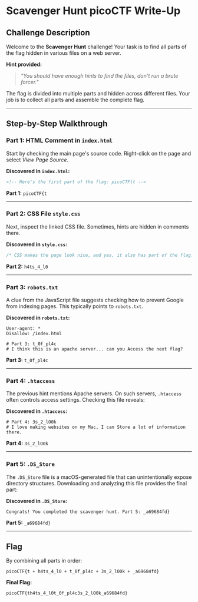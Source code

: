 # Scavenger Hunt picoCTF Write-Up

## Challenge Description
Welcome to the **Scavenger Hunt** challenge! Your task is to find all parts of the flag hidden in various files on a web server.

**Hint provided:**
> *"You should have enough hints to find the files, don't run a brute forcer."*

The flag is divided into multiple parts and hidden across different files. Your job is to collect all parts and assemble the complete flag.

---

## Step-by-Step Walkthrough

### **Part 1: HTML Comment in `index.html`**
Start by checking the main page's source code. Right-click on the page and select *View Page Source*.

**Discovered in `index.html`:**
```html
<!-- Here's the first part of the flag: picoCTF{t -->
```

**Part 1:** `picoCTF{t`

---

### **Part 2: CSS File `style.css`**
Next, inspect the linked CSS file. Sometimes, hints are hidden in comments there.

**Discovered in `style.css`:**
```css
/* CSS makes the page look nice, and yes, it also has part of the flag. Here's part 2: h4ts_4_l0 */
```

**Part 2:** `h4ts_4_l0`

---

### **Part 3: `robots.txt`**
A clue from the JavaScript file suggests checking how to prevent Google from indexing pages. This typically points to `robots.txt`.

**Discovered in `robots.txt`:**
```plaintext
User-agent: *
Disallow: /index.html

# Part 3: t_0f_pl4c
# I think this is an apache server... can you Access the next flag?
```

**Part 3:** `t_0f_pl4c`

---

### **Part 4: `.htaccess`**
The previous hint mentions Apache servers. On such servers, `.htaccess` often controls access settings. Checking this file reveals:

**Discovered in `.htaccess`:**
```plaintext
# Part 4: 3s_2_lO0k
# I love making websites on my Mac, I can Store a lot of information there.
```

**Part 4:** `3s_2_lO0k`

---

### **Part 5: `.DS_Store`**
The `.DS_Store` file is a macOS-generated file that can unintentionally expose directory structures. Downloading and analyzing this file provides the final part:

**Discovered in `.DS_Store`:**
```plaintext
Congrats! You completed the scavenger hunt. Part 5: _a69684fd}
```

**Part 5:** `_a69684fd}`

---

## **Flag**
By combining all parts in order:

```
picoCTF{t + h4ts_4_l0 + t_0f_pl4c + 3s_2_lO0k + _a69684fd}
```

 **Final Flag:**
```
picoCTF{th4ts_4_l0t_0f_pl4c3s_2_lO0k_a69684fd}
```
